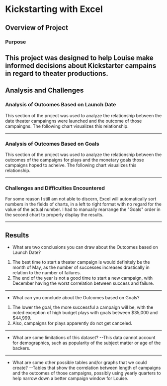 # Kickstarting with Excel

## Overview of Project

### Purpose
This project was designed to help Louise make informed decisions about Kickstarter campains in regard to theater productions.
---

## Analysis and Challenges

### Analysis of Outcomes Based on Launch Date
This section of the project was used to analyze the relationship between the date theater campaingns were launched and the outcome of those campaingns. 
The following chart visualizes this relationship.

---

### Analysis of Outcomes Based on Goals
This section of the project was used to analyze the relationship between the outcomes of the campaigns for plays and the monetary goals those campaigns hoped to acheive.
The following chart visualizes this relationship.

---

### Challenges and Difficulties Encountered
For some reason I still am not able to discern, Excel will automatically sort numbers in the fields of charts, in a left to right format with no regard for the value of the actual number. 
I had to manually rearrange the "Goals" order in the second chart to properly display the results.

---

## Results

- What are two conclusions you can draw about the Outcomes based on Launch Date?
1. The best time to start a theater campaign is would definitely be the month of May, as the number of successes increases drastically in relation to the number of failures.
2. The end of the year is not a good time to start a new campaign, with December having the worst correlation between success and failure.
---
- What can you conclude about the Outcomes based on Goals?
1. The lower the goal, the more successful a campaign will be, with the noted exception of high budget plays with goals between $35,000 and $44,999. 
2. Also, campaigns for plays apparently do not get canceled.
---
- What are some limitations of this dataset?
--This data cannot account for demographics, such as popularity of the subject matter or age of the backers.
---
- What are some other possible tables and/or graphs that we could create?
--Tables that show the correlation between length of campaigns and the outcomes of those campaigns, possibly using yearly quarters to help narrow down a better campaign window for Louise.